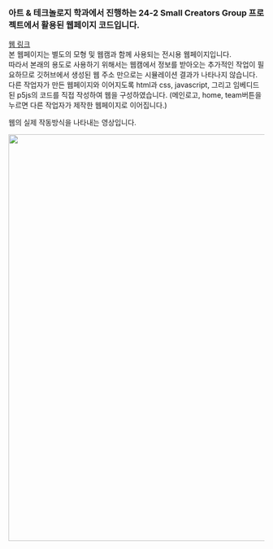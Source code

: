 <h3>아트 & 테크놀로지 학과에서 진행하는 24-2 Small Creators Group 프로젝트에서 활용된 웹페이지 코드입니다. </h3>
<a href = "https://yunseochoi0919.github.io/SCG_final/">웹 링크</a>
<br>본 웹페이지는 별도의 모형 및 웹캠과 함께 사용되는 전시용 웹페이지입니다.<br> 
따라서 본래의 용도로 사용하기 위해서는 웹캠에서 정보를 받아오는 추가적인 작업이 필요하므로 깃허브에서 생성된 웹 주소 만으로는 시뮬레이션 결과가 나타나지 않습니다. 
<br>다른 작업자가 만든 웹페이지와 이어지도록 html과 css, javascript, 그리고 임베디드 된 p5js의 코드를 직접 작성하여 웹을 구성하였습니다.
(메인로고, home, team버튼을 누르면 다른 작업자가 제작한 웹페이지로 이어집니다.)

웹의 실제 작동방식을 나타내는 영상입니다. 

<img src="https://github.com/user-attachments/assets/7788e6f1-152b-4690-950d-6a6e85bef357" width = 800px>

